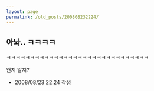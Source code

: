 ```yaml
---
layout: page
permalink: /old_posts/200808232224/
---
```


## 아놔.. ㅋㅋㅋㅋ

ㅋㅋㅋㅋㅋㅋㅋㅋㅋㅋㅋㅋㅋㅋㅋㅋㅋㅋㅋㅋㅋㅋㅋㅋㅋㅋㅋㅋㅋㅋ

왠지 알지?






- 2008/08/23 22:24 작성